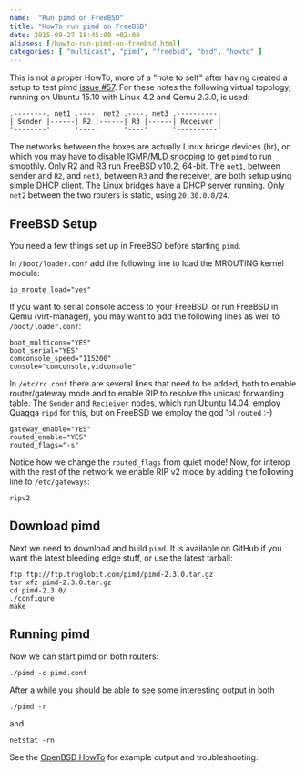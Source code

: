 ```yaml
---
name:  "Run pimd on FreeBSD"
title: "HowTo run pimd on FreeBSD"
date: 2015-09-27 18:45:00 +02:00
aliases: [/howto-run-pimd-on-freebsd.html]
categories: [ "multicast", "pimd", "freebsd", "bsd", "howto" ]
---
```


This is not a proper HowTo, more of a "note to self" after having
created a setup to test pimd [issue #57][issue].  For these notes the
following virtual topology, running on Ubuntu 15.10 with Linux 4.2 and
Qemu 2.3.0, is used:

    .--------. net1 .----. net2 .----. net3 .----------.
    | Sender |------| R2 |------| R3 |------| Receiver |
    '--------'      '----'      '----'      '----------'

The networks between the boxes are actually Linux bridge devices (br),
on which you may have to [disable IGMP/MLD snooping][igmp] to get `pimd`
to run smoothly.  Only R2 and R3 run FreeBSD v10.2, 64-bit.  The `net1`,
between sender and `R2`, and `net3`, between `R3` and the receiver, are
both setup using simple DHCP client.  The Linux bridges have a DHCP
server running.  Only `net2` between the two routers is static, using
`20.30.0.0/24`.


## FreeBSD Setup

You need a few things set up in FreeBSD before starting `pimd`.

In `/boot/loader.conf` add the following line to load the MROUTING
kernel module:

    ip_mroute_load="yes"

If you want to serial console access to your FreeBSD, or run FreeBSD in
Qemu (virt-manager), you may want to add the following lines as well to
`/boot/loader.conf`:

    boot_multicons="YES"
    boot_serial="YES"
    comconsole_speed="115200"
    console="comconsole,vidconsole"

In `/etc/rc.conf` there are several lines that need to be added, both to
enable router/gateway mode and to enable RIP to resolve the unicast
forwarding table.  The `Sender` and `Recieiver` nodes, which run
Ubuntu 14.04, employ Quagga `ripd` for this, but on FreeBSD we employ
the god 'ol `routed` :-)

    gateway_enable="YES"
    routed_enable="YES"
    routed_flags="-s"

Notice how we change the `routed_flags` from quiet mode! Now, for
interop with the rest of the network we enable RIP v2 mode by adding the
following line to `/etc/gateways`:

    ripv2


## Download pimd

Next we need to download and build `pimd`.  It is available on GitHub if
you want the latest bleeding edge stuff, or use the latest tarball:

    ftp ftp://ftp.troglobit.com/pimd/pimd-2.3.0.tar.gz
    tar xfz pimd-2.3.0.tar.gz
    cd pimd-2.3.0/
    ./configure
    make


## Running pimd

Now we can start pimd on both routers:

    ./pimd -c pimd.conf

After a while you should be able to see some interesting output in both

    ./pimd -r

and

    netstat -rn

See the [OpenBSD HowTo](/howto-run-pimd-on-openbsd.html) for example
output and troubleshooting.

[issue]: https://github.com/troglobit/pimd/issues/57
[igmp]:  /multicast-howto.html#roll-your-own

